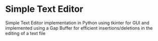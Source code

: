 # Simple Text Editor
Simple Text Editor implementation in Python using tkinter for GUI and implemented using a Gap Buffer for efficient insertions/deletions in the editing of a text file
